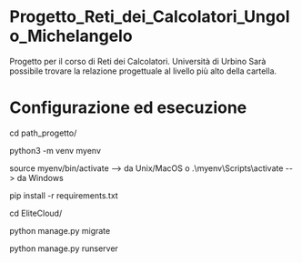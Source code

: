 # Progetto_Reti_dei_Calcolatori_Ungolo_Michelangelo
 Progetto per il corso di Reti dei Calcolatori. Università di Urbino
 Sarà possibile trovare la relazione progettuale al livello più alto della cartella. 

# Configurazione ed esecuzione
cd path_progetto/ 

python3 -m venv myenv

source myenv/bin/activate  --> da Unix/MacOS
o
.\myenv\Scripts\activate   --> da Windows 

pip install -r requirements.txt

cd EliteCloud/

python manage.py migrate

python manage.py runserver